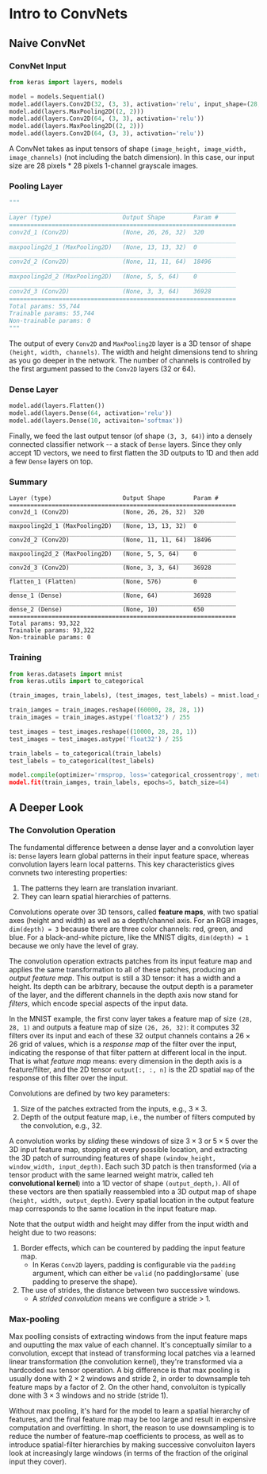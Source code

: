 # Intro to ConvNets

## Naive ConvNet

### ConvNet Input

```python
from keras import layers, models

model = models.Sequential()
model.add(layers.Conv2D(32, (3, 3), activation='relu', input_shape=(28, 28, 1)))
model.add(layers.MaxPooling2D((2, 2)))
model.add(layers.Conv2D(64, (3, 3), activation='relu'))
model.add(layers.MaxPooling2D((2, 2)))
model.add(layers.Conv2D(64, (3, 3), activation='relu'))
```

A ConvNet takes as input tensors of shape `(image_height, image_width, image_channels)` (not including the batch dimension). In this case, our input size are 28 pixels * 28 pixels 1-channel grayscale images.


### Pooling Layer
 
``` python 
"""
________________________________________________________________
Layer (type) 					Output Shape 		Param #
================================================================
conv2d_1 (Conv2D) 				(None, 26, 26, 32) 	320
________________________________________________________________
maxpooling2d_1 (MaxPooling2D) 	(None, 13, 13, 32) 	0
________________________________________________________________
conv2d_2 (Conv2D) 				(None, 11, 11, 64) 	18496
________________________________________________________________
maxpooling2d_2 (MaxPooling2D) 	(None, 5, 5, 64) 	0
________________________________________________________________
conv2d_3 (Conv2D) 				(None, 3, 3, 64) 	36928
================================================================
Total params: 55,744
Trainable params: 55,744
Non-trainable params: 0
"""
```

The output of every `Conv2D` and `MaxPooling2D` layer is a 3D tensor of shape `(height, width, channels)`. The width and height dimensions tend to shring as you go deeper in the network. The number of channels is controlled by the first argument passed to the `Conv2D` layers (32 or 64).


### Dense Layer

``` python
model.add(layers.Flatten())
model.add(layers.Dense(64, activation='relu'))
model.add(layers.Dense(10, activaiton='softmax'))
```

Finally, we feed the last output tensor (of shape `(3, 3, 64)`) into a densely connected classifier network -- a stack of `Dense` layers. Since they only accept 1D vectors, we need to first flatten the 3D outputs to 1D and then add a few `Dense` layers on top.


### Summary

```
Layer (type) 					Output Shape 		Param #
================================================================
conv2d_1 (Conv2D) 				(None, 26, 26, 32) 	320
________________________________________________________________
maxpooling2d_1 (MaxPooling2D) 	(None, 13, 13, 32) 	0
________________________________________________________________
conv2d_2 (Conv2D) 				(None, 11, 11, 64) 	18496
________________________________________________________________
maxpooling2d_2 (MaxPooling2D) 	(None, 5, 5, 64) 	0
________________________________________________________________
conv2d_3 (Conv2D) 				(None, 3, 3, 64) 	36928
________________________________________________________________
flatten_1 (Flatten) 			(None, 576) 		0
________________________________________________________________
dense_1 (Dense) 				(None, 64) 			36928
________________________________________________________________
dense_2 (Dense) 				(None, 10) 			650
================================================================
Total params: 93,322
Trainable params: 93,322
Non-trainable params: 0
```

### Training

```python
from keras.datasets import mnist
from keras.utils import to_categorical

(train_images, train_labels), (test_images, test_labels) = mnist.load_data()

train_iamges = train_images.reshape((60000, 28, 28, 1))
train_images = train_images.astype('float32') / 255

test_images = test_images.reshape((10000, 28, 28, 1))
test_images = test_images.astype('float32') / 255

train_labels = to_categorical(train_labels)
test_labels = to_categorical(test_labels)

model.compile(optimizer='rmsprop, loss='categorical_crossentropy', metrics=['accuracy'])
model.fit(train_iamges, train_labels, epochs=5, batch_size=64)
```


## A Deeper Look

### The Convolution Operation

The fundamental difference between a dense layer and a convolution layer is: `Dense` layers learn global patterns in their input feature space, whereas convolution layers learn local patterns. This key characteristics gives convnets two interesting properties:
1. The patterns they learn are translation invariant.
2. They can learn spatial hierarchies of patterns.

Convolutions operate over 3D tensors, called **feature maps**, with two spatial axes (height and width) as well as a depth/channel axis. For an RGB images, `dim(depth) = 3` because there are three color channels: red, green, and blue. For a black-and-white picture, like the MNIST digits, `dim(depth) = 1` because we only have the level of gray.

The convolution operation extracts patches from its input feature map and applies the same transformation to all of these patches, producing an *output feature map*. This output is still a 3D tensor: it has a width and a height. Its depth can be arbitrary, because the output depth is a parameter of the layer, and the different channels in the depth axis now stand for *filters*, which encode special aspects of the input data. 

In the MNIST example, the first conv layer takes a feature map of size `(28, 28, 1)` and outputs a feature map of size `(26, 26, 32)`: it computes 32 filters over its input and each of these 32 output channels contains a $26 \times 26$ grid of values, which is a *response map* of the filter over the input, indicating the response of that filter pattern at different local in the input. That is what *feature map* means: every dimension in the depth axis is a feature/filter, and the 2D tensor `output[:, :, n]` is the 2D spatial `map` of the response of this filter over the input.

Convolutions are defined by two key parameters:
1. Size of the patches extracted from the inputs, e.g., $3 \times 3$.
2. Depth of the output feature map, i.e., the number of filters computed by the convolution, e.g., 32.

A convolution works by *sliding* these windows of size $3 \times 3$ or $5 \times 5$ over the 3D input feature map, stopping at every possible location, and extracting the 3D patch of surrounding features of shape `(window_height, window_width, input_depth)`. Each such 3D patch is then transformed (via a tensor product with the same learned weight matrix, called teh **convolutional kernel**) into a 1D vector of shape `(output_depth,)`. All of these vectors are then spatially reassembled into a 3D output map of shape `(height, width, output_depth)`. Every spatial location in the output feature map corresponds to the same location in the input feature map.

Note that the output width and height may differ from the input width and height due to two reasons:
1. Border effects, which can be countered by padding the input feature map.
	- In Keras `Conv2D` layers, padding is configurable via the `padding` argument, which can either be `valid` (no padding)` or `same` (use padding to preserve the shape).
2. The use of strides, the distance between two successive windows.
	- A *strided convolution* means we configure a stride > 1.


### Max-pooling

Max poolling consists of extracting windows from the input feature maps and ouputting the max value of each channel. It's conceptually similar to a convolution, except that instead of transforming local patches via a learned linear transformation (the convolution kernel), they're transformed via a hardcoded `max` tensor operation. A big difference is that max pooling is usually done with $2 \times 2$ windows and stride 2, in order to downsample teh feature maps by a factor of 2. On the other hand, convoluiton is typically done with $3\times 3$ windows and no stride (stride 1).

Without max pooling, it's hard for the model to learn a spatial hierarchy of features, and the final feature map may be too large and result in expensive computation and overfitting. In short, the reason to use downsampling is to reduce the number of feature-map coefficients to process, as well as to introduce spatial-filter hierarchies by making successive convoluiton layers look at increasingly large windows (in terms of the fraction of the original input they cover).

